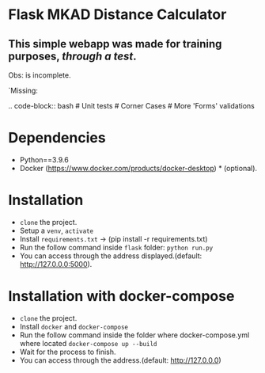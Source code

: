 Flask MKAD Distance Calculator
==============================

## This simple webapp was made for training purposes, *through a test*.

Obs: is incomplete.

`Missing:

.. code-block:: bash
    # Unit tests
    # Corner Cases
    # More 'Forms' validations


Dependencies
============
- Python==3.9.6
- Docker (https://www.docker.com/products/docker-desktop) * (optional).

Installation
============
- `clone` the project.
- Setup a `venv`, `activate`
- Install `requirements.txt` -> (pip install -r requirements.txt)
- Run the follow command inside `flask` folder: `python run.py`
- You can access through the address displayed.(default: http://127.0.0.0:5000).

Installation with docker-compose
===================================
- `clone` the project.
- Install `docker` and `docker-compose`
- Run the follow command inside the folder where docker-compose.yml where located `docker-compose up --build`
- Wait for the process to finish.
- You can access through the address.(default: http://127.0.0.0)


